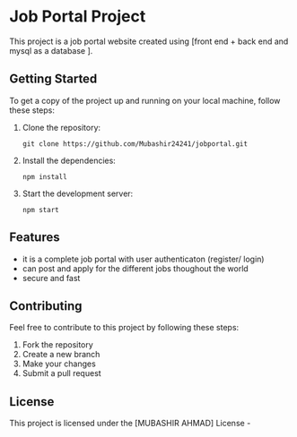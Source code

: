 # Job Portal Project

This project is a job portal website created using [front end + back end and mysql as a database ].

## Getting Started

To get a copy of the project up and running on your local machine, follow these steps:

1. Clone the repository:
   ```
   git clone https://github.com/Mubashir24241/jobportal.git
   ```

2. Install the dependencies:
   ```
   npm install
   ```

3. Start the development server:
   ```
   npm start
   ```

## Features

- it is a complete job portal with user authenticaton (register/ login)
- can post and apply for the different jobs thoughout the world
- secure and fast

## Contributing

Feel free to contribute to this project by following these steps:
1. Fork the repository
2. Create a new branch
3. Make your changes
4. Submit a pull request

## License

This project is licensed under the [MUBASHIR AHMAD] License -
